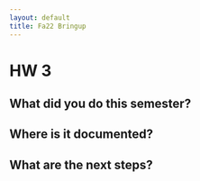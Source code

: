 ```yaml
---
layout: default
title: Fa22 Bringup
---
```


# HW 3

## What did you do this semester?

## Where is it documented? 

## What are the next steps? 
